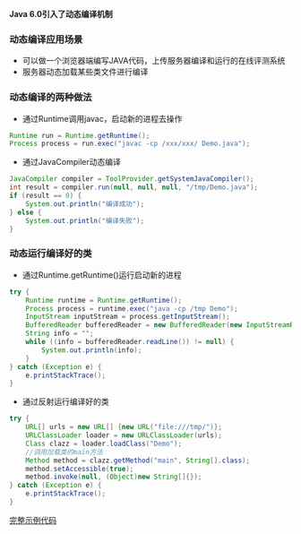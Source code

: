 **Java 6.0引入了动态编译机制**

### 动态编译应用场景

- 可以做一个浏览器端编写JAVA代码，上传服务器编译和运行的在线评测系统
- 服务器动态加载某些类文件进行编译

### 动态编译的两种做法

- 通过Runtime调用javac，启动新的进程去操作

```java
Runtime run = Runtime.getRuntime();
Process process = run.exec("javac -cp /xxx/xxx/ Demo.java");
```

- 通过JavaCompiler动态编译

```java
JavaCompiler compiler = ToolProvider.getSystemJavaCompiler();
int result = compiler.run(null, null, null, "/tmp/Demo.java");
if (result == 0) {
    System.out.println("编译成功");
} else {
    System.out.println("编译失败");
}
```

### 动态运行编译好的类

- 通过Runtime.getRuntime()运行启动新的进程

```java
try {
    Runtime runtime = Runtime.getRuntime();
    Process process = runtime.exec("java -cp /tmp Demo");
    InputStream inputStream = process.getInputStream();
    BufferedReader bufferedReader = new BufferedReader(new InputStreamReader(inputStream));
    String info = "";
    while ((info = bufferedReader.readLine()) != null) {
        System.out.println(info);
    }
} catch (Exception e) {
    e.printStackTrace();
}
```

- 通过反射运行编译好的类

```java
try {
    URL[] urls = new URL[] {new URL("file:///tmp/")};
    URLClassLoader loader = new URLClassLoader(urls);
    Class clazz = loader.loadClass("Demo");
    //调用加载类的main方法
    Method method = clazz.getMethod("main", String[].class);
    method.setAccessible(true);
    method.invoke(null, (Object)new String[]{});
} catch (Exception e) {
    e.printStackTrace();
}
```

[完整示例代码](some/Demo.java)